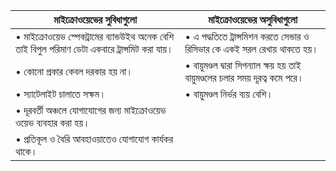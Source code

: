 | **মাইক্রোওয়েভের সুবিধাগুলো** | **মাইক্রোওয়েভের অসুবিধাগুলো** |
|-----------------------------|------------------------------|
| • মাইক্রোওয়েভ স্পেকট্রামের ব্যান্ডউইথ অনেক বেশি তাই বিপুল পরিমাণ ডেটা একবারে ট্রান্সমিট করা যায়। | • এ পদ্ধতিতে ট্রান্সমিশন করতে সেন্ডার ও রিসিভার কে একই সরল রেখায় থাকতে হয়। |
| • কোনো প্রকার কেবল দরকার হয় না। | • বায়ুমণ্ডল দ্বারা সিগন্যাল ক্ষয় হয় তাই বায়ুমণ্ডলের চলার সময় দূরত্ব কমে পরে। |
| • স্যাটেলাইট চালাতে সক্ষম। | • বায়ুমণ্ডল নির্ভর ব্যয় বেশি। |
| • দূরবর্তী অঞ্চলে যোগাযোগের জন্য মাইক্রোওয়েভ ওয়েভ ব্যবহার করা হয়। | |
| • প্রতিকূল ও বৈরি আবহাওয়াতেও যোগাযোগ কার্যকর থাকে। | |
